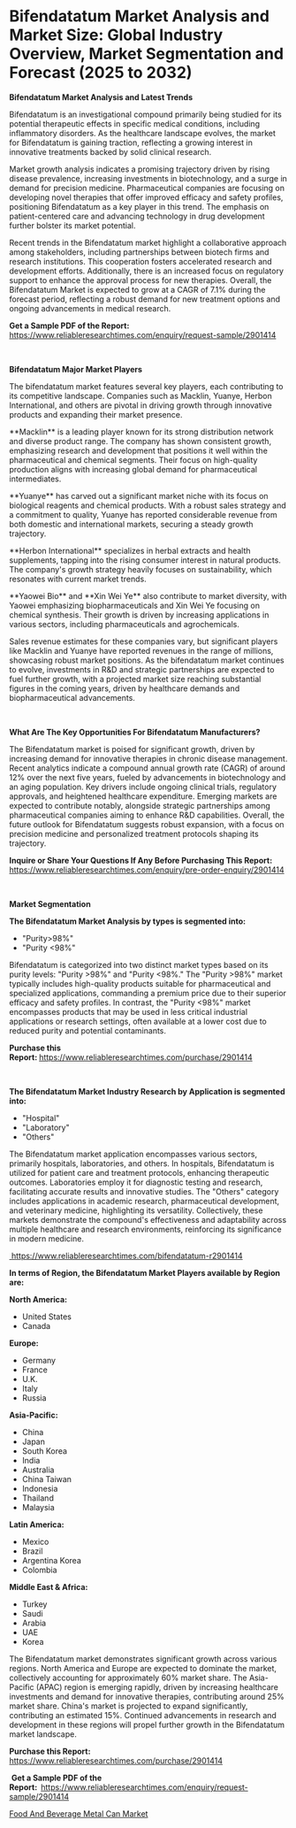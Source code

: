 <p><h1>Bifendatatum Market Analysis and Market Size: Global Industry Overview, Market Segmentation and Forecast (2025 to 2032)</h1></p><p><strong>Bifendatatum Market Analysis and Latest Trends</strong></p>
<p><p>Bifendatatum is an investigational compound primarily being studied for its potential therapeutic effects in specific medical conditions, including inflammatory disorders. As the healthcare landscape evolves, the market for Bifendatatum is gaining traction, reflecting a growing interest in innovative treatments backed by solid clinical research.</p><p>Market growth analysis indicates a promising trajectory driven by rising disease prevalence, increasing investments in biotechnology, and a surge in demand for precision medicine. Pharmaceutical companies are focusing on developing novel therapies that offer improved efficacy and safety profiles, positioning Bifendatatum as a key player in this trend. The emphasis on patient-centered care and advancing technology in drug development further bolster its market potential.</p><p>Recent trends in the Bifendatatum market highlight a collaborative approach among stakeholders, including partnerships between biotech firms and research institutions. This cooperation fosters accelerated research and development efforts. Additionally, there is an increased focus on regulatory support to enhance the approval process for new therapies. Overall, the Bifendatatum Market is expected to grow at a CAGR of 7.1% during the forecast period, reflecting a robust demand for new treatment options and ongoing advancements in medical research.</p></p>
<p><strong>Get a Sample PDF of the Report:&nbsp;</strong> <a href="https://www.reliableresearchtimes.com/enquiry/request-sample/2901414?utm_campaign=3363&utm_medium=2&utm_source=Github&utm_content=ia&utm_term=16032025&utm_id=bifendatatum">https://www.reliableresearchtimes.com/enquiry/request-sample/2901414</a></p>
<p>&nbsp;</p>
<p><strong>Bifendatatum Major Market Players</strong></p>
<p><p>The bifendatatum market features several key players, each contributing to its competitive landscape. Companies such as Macklin, Yuanye, Herbon International, and others are pivotal in driving growth through innovative products and expanding their market presence.</p><p>**Macklin** is a leading player known for its strong distribution network and diverse product range. The company has shown consistent growth, emphasizing research and development that positions it well within the pharmaceutical and chemical segments. Their focus on high-quality production aligns with increasing global demand for pharmaceutical intermediates.</p><p>**Yuanye** has carved out a significant market niche with its focus on biological reagents and chemical products. With a robust sales strategy and a commitment to quality, Yuanye has reported considerable revenue from both domestic and international markets, securing a steady growth trajectory.</p><p>**Herbon International** specializes in herbal extracts and health supplements, tapping into the rising consumer interest in natural products. The company's growth strategy heavily focuses on sustainability, which resonates with current market trends. </p><p>**Yaowei Bio** and **Xin Wei Ye** also contribute to market diversity, with Yaowei emphasizing biopharmaceuticals and Xin Wei Ye focusing on chemical synthesis. Their growth is driven by increasing applications in various sectors, including pharmaceuticals and agrochemicals.</p><p>Sales revenue estimates for these companies vary, but significant players like Macklin and Yuanye have reported revenues in the range of millions, showcasing robust market positions. As the bifendatatum market continues to evolve, investments in R&D and strategic partnerships are expected to fuel further growth, with a projected market size reaching substantial figures in the coming years, driven by healthcare demands and biopharmaceutical advancements.</p></p>
<p>&nbsp;</p>
<p><strong>What Are The Key Opportunities For Bifendatatum Manufacturers?</strong></p>
<p><p>The Bifendatatum market is poised for significant growth, driven by increasing demand for innovative therapies in chronic disease management. Recent analytics indicate a compound annual growth rate (CAGR) of around 12% over the next five years, fueled by advancements in biotechnology and an aging population. Key drivers include ongoing clinical trials, regulatory approvals, and heightened healthcare expenditure. Emerging markets are expected to contribute notably, alongside strategic partnerships among pharmaceutical companies aiming to enhance R&D capabilities. Overall, the future outlook for Bifendatatum suggests robust expansion, with a focus on precision medicine and personalized treatment protocols shaping its trajectory.</p></p>
<p><strong>Inquire or Share Your Questions If Any Before Purchasing This Report:</strong> <a href="https://www.reliableresearchtimes.com/enquiry/pre-order-enquiry/2901414?utm_campaign=3363&utm_medium=2&utm_source=Github&utm_content=ia&utm_term=16032025&utm_id=bifendatatum">https://www.reliableresearchtimes.com/enquiry/pre-order-enquiry/2901414</a></p>
<p>&nbsp;</p>
<p><strong>Market Segmentation</strong></p>
<p><strong>The Bifendatatum Market Analysis by types is segmented into:</strong></p>
<p><ul><li>"Purity>98%"</li><li>"Purity <98%"</li></ul></p>
<p><p>Bifendatatum is categorized into two distinct market types based on its purity levels: "Purity >98%" and "Purity <98%." The "Purity >98%" market typically includes high-quality products suitable for pharmaceutical and specialized applications, commanding a premium price due to their superior efficacy and safety profiles. In contrast, the "Purity <98%" market encompasses products that may be used in less critical industrial applications or research settings, often available at a lower cost due to reduced purity and potential contaminants.</p></p>
<p><strong>Purchase this Report:&nbsp;</strong><a href="https://www.reliableresearchtimes.com/purchase/2901414?utm_campaign=3363&utm_medium=2&utm_source=Github&utm_content=ia&utm_term=16032025&utm_id=bifendatatum">https://www.reliableresearchtimes.com/purchase/2901414</a></p>
<p>&nbsp;</p>
<p><strong>The Bifendatatum Market Industry Research by Application is segmented into:</strong></p>
<p><ul><li>"Hospital"</li><li>"Laboratory"</li><li>"Others"</li></ul></p>
<p><p>The Bifendatatum market application encompasses various sectors, primarily hospitals, laboratories, and others. In hospitals, Bifendatatum is utilized for patient care and treatment protocols, enhancing therapeutic outcomes. Laboratories employ it for diagnostic testing and research, facilitating accurate results and innovative studies. The "Others" category includes applications in academic research, pharmaceutical development, and veterinary medicine, highlighting its versatility. Collectively, these markets demonstrate the compound's effectiveness and adaptability across multiple healthcare and research environments, reinforcing its significance in modern medicine.</p></p>
<p><a href="https://www.reliableresearchtimes.com/bifendatatum-r2901414?utm_campaign=3363&utm_medium=2&utm_source=Github&utm_content=ia&utm_term=16032025&utm_id=bifendatatum">&nbsp;https://www.reliableresearchtimes.com/bifendatatum-r2901414</a></p>
<p><strong>In terms of Region, the Bifendatatum Market Players available by Region are:</strong></p>
<p>
    <p> <strong> North America: </strong>
        <ul>
            <li>United States</li>
            <li>Canada</li>
        </ul>
        </p> 
    <p> <strong> Europe: </strong>
        <ul>
            <li>Germany</li>
            <li>France</li>
            <li>U.K.</li>
            <li>Italy</li>
            <li>Russia</li>
        </ul>
        </p> 
    <p> <strong> Asia-Pacific: </strong>
        <ul>
            <li>China</li>
            <li>Japan</li>
            <li>South Korea</li>
            <li>India</li>
            <li>Australia</li>
            <li>China Taiwan</li>
            <li>Indonesia</li>
            <li>Thailand</li>
            <li>Malaysia</li>
        </ul>
        </p> 
    <p> <strong> Latin America: </strong>
        <ul>
            <li>Mexico</li>
            <li>Brazil</li>
            <li>Argentina Korea</li>
            <li>Colombia</li>
        </ul>
        </p> 
    <p> <strong> Middle East & Africa: </strong>
        <ul>
            <li>Turkey</li>
            <li>Saudi</li>
            <li>Arabia</li>
            <li>UAE</li>
            <li>Korea</li>
        </ul>
    </p>
    </p>
<p><p>The Bifendatatum market demonstrates significant growth across various regions. North America and Europe are expected to dominate the market, collectively accounting for approximately 60% market share. The Asia-Pacific (APAC) region is emerging rapidly, driven by increasing healthcare investments and demand for innovative therapies, contributing around 25% market share. China's market is projected to expand significantly, contributing an estimated 15%. Continued advancements in research and development in these regions will propel further growth in the Bifendatatum market landscape.</p></p>
<p><strong>Purchase this Report: </strong><a href="https://www.reliableresearchtimes.com/purchase/2901414?utm_campaign=3363&utm_medium=2&utm_source=Github&utm_content=ia&utm_term=16032025&utm_id=bifendatatum">https://www.reliableresearchtimes.com/purchase/2901414</a></p>
<p>&nbsp;<strong>Get a Sample PDF of the Report:&nbsp;&nbsp;</strong><a href="https://www.reliableresearchtimes.com/enquiry/request-sample/2901414?utm_campaign=3363&utm_medium=2&utm_source=Github&utm_content=ia&utm_term=16032025&utm_id=bifendatatum">https://www.reliableresearchtimes.com/enquiry/request-sample/2901414</a></p>
<p><strong></strong></p>
<p><p><a href="https://github.com/casimbrhelck/Market-Research-Report-List-1/blob/main/food-and-beverage-metal-can-market.md?utm_campaign=3363&utm_medium=2&utm_source=Github&utm_content=ia&utm_term=16032025&utm_id=bifendatatum">Food And Beverage Metal Can Market</a></p></p>
